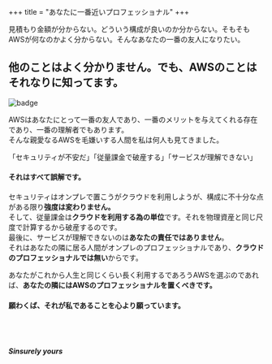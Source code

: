 +++
title = "あなたに一番近いプロフェッショナル"
+++

見積もり金額が分からない。どういう構成が良いのか分からない。そもそもAWSが何なのかよく分からない。そんなあなたの一番の友人になりたい。

<!--more-->

## 他のことはよく分かりません。でも、AWSのことはそれなりに知ってます。

![badge](../../images/AWSbadge.png)

AWSはあなたにとって一番の友人であり、一番のメリットを与えてくれる存在であり、一番の理解者でもあります。  
そんな親愛なるAWSを毛嫌いする人間を私は何人も見てきました。

「セキュリティが不安だ」「従量課金で破産する」「サービスが理解できない」

#### **それはすべて誤解です。**

セキュリティはオンプレで置こうがクラウドを利用しようが、構成に不十分な点がある限り**強度は変わりません。**  
そして、従量課金は**クラウドを利用する為の単位**です。それを物理資産と同じ尺度で計算するから破産するのです。  
最後に、サービスが理解できないのは**あなたの責任ではありません**。  
それはあなたの隣に居る人間がオンプレのプロフェッショナルであり、**クラウドのプロフェッショナルでは無い**からです。

あなたがこれから人生と同じくらい長く利用するであろうAWSを選ぶのであれば、**あなたの隣にはAWSのプロフェッショナルを置くべきです。**

#### **願わくば、それが私であることを心より願っています。**
<br>
<br>

##### *Sinsurely yours*

